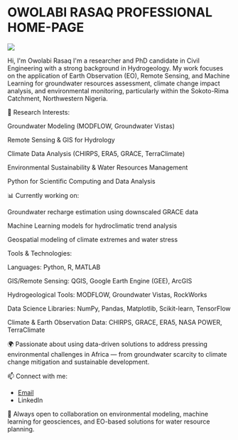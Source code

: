 # OWOLABI RASAQ PROFESSIONAL HOME-PAGE


![](https://media.licdn.com/dms/image/v2/C4D03AQEJkJGPdDav4g/profile-displayphoto-shrink_200_200/profile-displayphoto-shrink_200_200/0/1599673719773?e=1755734400&v=beta&t=FOvf1XS_5Skv8mbklFa9q6GIL4RTH3f1AQ0qDM3AqOs)

 
 Hi, I'm Owolabi Rasaq
I'm a researcher and PhD candidate in Civil Engineering with a strong background in Hydrogeology. My work focuses on the application of Earth Observation (EO), Remote Sensing, and Machine Learning for groundwater resources assessment, climate change impact analysis, and environmental monitoring, particularly within the Sokoto-Rima Catchment, Northwestern Nigeria.

🔬 Research Interests:

Groundwater Modeling (MODFLOW, Groundwater Vistas)

Remote Sensing & GIS for Hydrology

Climate Data Analysis (CHIRPS, ERA5, GRACE, TerraClimate)

Environmental Sustainability & Water Resources Management

Python for Scientific Computing and Data Analysis

📊 Currently working on:

Groundwater recharge estimation using downscaled GRACE data

Machine Learning models for hydroclimatic trend analysis

Geospatial modeling of climate extremes and water stress

Tools & Technologies:

Languages: Python, R, MATLAB

GIS/Remote Sensing: QGIS, Google Earth Engine (GEE), ArcGIS

Hydrogeological Tools: MODFLOW, Groundwater Vistas, RockWorks

Data Science Libraries: NumPy, Pandas, Matplotlib, Scikit-learn, TensorFlow

Climate & Earth Observation Data: CHIRPS, GRACE, ERA5, NASA POWER, TerraClimate

🌍 Passionate about using data-driven solutions to address pressing environmental challenges in Africa — from groundwater scarcity to climate change mitigation and sustainable development.

📫 Connect with me:

* [Email](owolabi.rr@zchievers.edu.ng)
* LinkedIn



🚀 Always open to collaboration on environmental modeling, machine learning for geosciences, and EO-based solutions for water resource planning.


<!---
georasaq/georasaq is a ✨ special ✨ repository because its `README.md` (this file) appears on your GitHub profile.
You can click the Preview link to take a look at your changes.
--->
